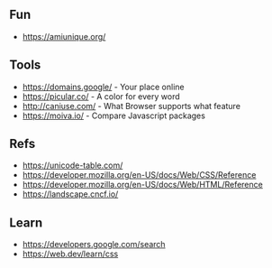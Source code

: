 ## Fun

- https://amiunique.org/

## Tools

- https://domains.google/ - Your place online
- https://picular.co/ - A color for every word
- http://caniuse.com/ - What Browser supports what feature
- https://moiva.io/ - Compare Javascript packages

## Refs

- https://unicode-table.com/
- https://developer.mozilla.org/en-US/docs/Web/CSS/Reference
- https://developer.mozilla.org/en-US/docs/Web/HTML/Reference
- https://landscape.cncf.io/

## Learn

- https://developers.google.com/search
- https://web.dev/learn/css
